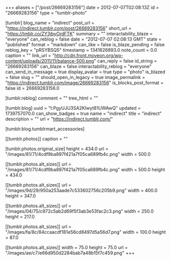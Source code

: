 +++
aliases = ["/post/26669283156"]
date = 2012-07-07T02:08:13Z
id = "26669283156"
type = "tumblr-photo"

[tumblr]
blog_name = "indirect"
post_url = "https://indirect.tumblr.com/post/26669283156"
short_url = "https://tmblr.co/ZY3jbyOrdFTK"
summary = ""
interactability_blaze = "everyone"
can_reblog = false
date = "2012-07-07 02:08:13 GMT"
state = "published"
format = "markdown"
can_like = false
is_blaze_pending = false
reblog_key = "pRSYBSQ5"
timestamp = 1341626893.0
note_count = 0.0
caption = ""
link_url = "http://cdn.front.moveon.org/wp-content/uploads/2011/11/balance-500.png"
can_reply = false
id_string = "26669283156"
can_blaze = false
interactability_reblog = "everyone"
can_send_in_message = true
display_avatar = true
type = "photo"
is_blazed = false
slug = ""
should_open_in_legacy = true
image_permalink = "https://indirect.tumblr.com/image/26669283156"
is_blocks_post_format = false
id = 26669283156.0

[tumblr.reblog]
comment = ""
tree_html = ""

[tumblr.blog]
uuid = "t:PgyUJU3SA2Klwyt81UWAwQ"
updated = 1739757070.0
can_show_badges = true
name = "indirect"
title = "indirect"
description = ""
url = "https://indirect.tumblr.com/"

[tumblr.blog.tumblrmart_accessories]

[[tumblr.photos]]
caption = ""

[tumblr.photos.original_size]
height = 434.0
url = "/images/81/71/4cdf9ba897f421a7f05ca689fb4c.png"
width = 500.0

[[tumblr.photos.alt_sizes]]
url = "/images/81/71/4cdf9ba897f421a7f05ca689fb4c.png"
width = 500.0
height = 434.0

[[tumblr.photos.alt_sizes]]
url = "/images/9d/29/950a253aade7c533602756c205b9.png"
width = 400.0
height = 347.0

[[tumblr.photos.alt_sizes]]
url = "/images/04/75/c972c5ab2d69f5f3ab3e53fac2c3.png"
width = 250.0
height = 217.0

[[tumblr.photos.alt_sizes]]
url = "/images/fa/8c/84ccaacdf181e56cd8497d5a56d7.png"
width = 100.0
height = 87.0

[[tumblr.photos.alt_sizes]]
width = 75.0
height = 75.0
url = "/images/ae/c7/e66d950d2284bab7a48b15f7c459.png"
+++
